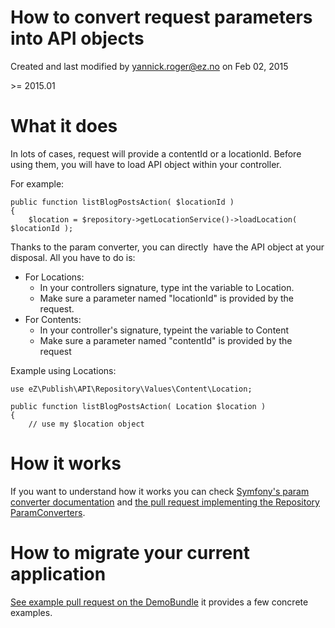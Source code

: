 How to convert request parameters into API objects
==================================================

Created and last modified by <yannick.roger@ez.no> on Feb 02, 2015

&gt;= 2015.01

What it does
============

In lots of cases, request will provide a contentId or a locationId.
Before using them, you will have to load API object within your
controller.

For example:

``` {.sourceCode .theme:}
public function listBlogPostsAction( $locationId )
{
    $location = $repository->getLocationService()->loadLocation( $locationId );
```

Thanks to the param converter, you can directly  have the API object at
your disposal. All you have to do is:

-   For Locations:
    -   In your controllers signature, type int the variable
        to Location.
    -   Make sure a parameter named "locationId" is provided by
        the request.
-   For Contents:
    -   In your controller's signature, typeint the variable to Content
    -   Make sure a parameter named "contentId" is provided by the
        request

Example using Locations:

``` {.sourceCode .theme:}
use eZ\Publish\API\Repository\Values\Content\Location;

public function listBlogPostsAction( Location $location )
{
    // use my $location object
```

How it works
============

If you want to understand how it works you can check [Symfony's param
converter
documentation](http://symfony.com/doc/master/bundles/SensioFrameworkExtraBundle/annotations/converters.html)
and [the pull request implementing the Repository
ParamConverters](https://github.com/ezsystems/ezpublish-kernel/pull/1128).

How to migrate your current application
=======================================

[See example pull request on the
DemoBundle](https://github.com/ezsystems/DemoBundle/pull/129/files) it
provides a few concrete examples.

